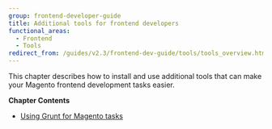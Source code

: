 ```yaml
---
group: frontend-developer-guide
title: Additional tools for frontend developers
functional_areas:
  - Frontend
  - Tools
redirect_from: /guides/v2.3/frontend-dev-guide/tools/tools_overview.html
---
```


This chapter describes how to install and use additional tools that can make your Magento frontend development tasks easier.

**Chapter Contents**

* [Using Grunt for Magento tasks]({{page.baseurl}}/frontend-development/tools/using-grunt.html)

